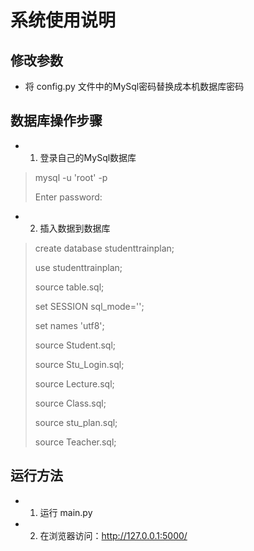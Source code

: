 # 系统使用说明


## 修改参数
* 将 config.py 文件中的MySql密码替换成本机数据库密码

## 数据库操作步骤
* 1. 登录自己的MySql数据库

>mysql -u 'root' -p
>
>Enter password:

* 2. 插入数据到数据库

>create database studenttrainplan;
>
>use studenttrainplan;
>
>source table.sql;
>
>set SESSION sql_mode='';
>
>set names 'utf8';
>
>source Student.sql;
>
>source Stu_Login.sql;
>
>source Lecture.sql;
>
>source Class.sql;
>
>source stu_plan.sql;
>
>source Teacher.sql;


## 运行方法
* 1. 运行 main.py
* 2. 在浏览器访问：http://127.0.0.1:5000/

